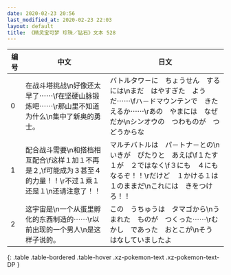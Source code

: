 ```yaml
---
date: 2020-02-23 20:56
last_modified_at: 2020-02-23 22:03
layout: default
title: 《精灵宝可梦 珍珠／钻石》文本 528
---
```

| 编号 | 中文 | 日文 |
| ---- | ---- | ---- |
| 0 | 在战斗塔挑战\n好像还太早了⋯⋯\f在坚硬山脉锻炼吧⋯⋯\r那山里不知道为什么\n集中了新奥的勇士。 | バトルタワ－に　ちょうせん　するには\nまだ　はやすぎた　ようだ⋯⋯\fハ－ドマウンテンで　きたえるか⋯⋯\rあの　やまには　なぜだか\nシンオウの　つわものが　つどうからな |
| 1 | 配合战斗需要\n和搭档相互配合\f这样１加１不再是２,\f可能成为３甚至４的力量！！\r不过１乘１还是１\n还请注意了！！ | マルチバトルは　パ－トナ－との\nいきが　ぴたりと　あえば\f１たす　１が　２ではなく\f３にも　４にも　なるぞ！！\rだけど　１かける１は　１のままだ\nこれには　きをつけろ！！ |
| 2 | 这宇宙是\n一个从蛋里孵化的东西制造的⋯⋯\r以前出现的一个男人\n是这样子说的。 | この　うちゅうは　タマゴから\nうまれた　ものが　つくった⋯⋯\rむかし　であった　おとこが\nそう　はなしていましたよ |
{: .table .table-bordered .table-hover .xz-pokemon-text .xz-pokemon-text-DP }